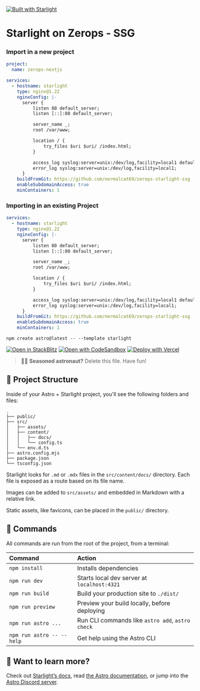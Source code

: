 [![Built with Starlight](https://astro.badg.es/v2/built-with-starlight/tiny.svg)](https://starlight.astro.build)

# Starlight on Zerops - SSG

### Import in a new project

```yaml
project:
  name: zerops-nextjs

services:
  - hostname: starlight
    type: nginx@1.22
    nginxConfig: |-
      server {
          listen 80 default_server;
          listen [::]:80 default_server;

          server_name _;
          root /var/www;

          location / {
              try_files $uri $uri/ /index.html;
          }

          access_log syslog:server=unix:/dev/log,facility=local1 default_short;
          error_log syslog:server=unix:/dev/log,facility=local1;
      }
    buildFromGit: https://github.com/nermalcat69/zerops-starlight-ssg
    enableSubdomainAccess: true
    minContainers: 1
```

### Importing in an existing Project

```yaml
services:
  - hostname: starlight
    type: nginx@1.22
    nginxConfig: |-
      server {
          listen 80 default_server;
          listen [::]:80 default_server;

          server_name _;
          root /var/www;

          location / {
              try_files $uri $uri/ /index.html;
          }

          access_log syslog:server=unix:/dev/log,facility=local1 default_short;
          error_log syslog:server=unix:/dev/log,facility=local1;
      }
    buildFromGit: https://github.com/nermalcat69/zerops-starlight-ssg
    enableSubdomainAccess: true
    minContainers: 1
```

```
npm create astro@latest -- --template starlight
```

[![Open in StackBlitz](https://developer.stackblitz.com/img/open_in_stackblitz.svg)](https://stackblitz.com/github/withastro/starlight/tree/main/examples/basics)
[![Open with CodeSandbox](https://assets.codesandbox.io/github/button-edit-lime.svg)](https://codesandbox.io/p/sandbox/github/withastro/starlight/tree/main/examples/basics)
[![Deploy with Vercel](https://vercel.com/button)](https://vercel.com/new/clone?repository-url=https%3A%2F%2Fgithub.com%2Fwithastro%2Fstarlight%2Ftree%2Fmain%2Fexamples%2Fbasics&project-name=my-starlight-docs&repository-name=my-starlight-docs)

> 🧑‍🚀 **Seasoned astronaut?** Delete this file. Have fun!

## 🚀 Project Structure

Inside of your Astro + Starlight project, you'll see the following folders and files:

```
.
├── public/
├── src/
│   ├── assets/
│   ├── content/
│   │   ├── docs/
│   │   └── config.ts
│   └── env.d.ts
├── astro.config.mjs
├── package.json
└── tsconfig.json
```

Starlight looks for `.md` or `.mdx` files in the `src/content/docs/` directory. Each file is exposed as a route based on its file name.

Images can be added to `src/assets/` and embedded in Markdown with a relative link.

Static assets, like favicons, can be placed in the `public/` directory.

## 🧞 Commands

All commands are run from the root of the project, from a terminal:

| Command                   | Action                                           |
| :------------------------ | :----------------------------------------------- |
| `npm install`             | Installs dependencies                            |
| `npm run dev`             | Starts local dev server at `localhost:4321`      |
| `npm run build`           | Build your production site to `./dist/`          |
| `npm run preview`         | Preview your build locally, before deploying     |
| `npm run astro ...`       | Run CLI commands like `astro add`, `astro check` |
| `npm run astro -- --help` | Get help using the Astro CLI                     |

## 👀 Want to learn more?

Check out [Starlight’s docs](https://starlight.astro.build/), read [the Astro documentation](https://docs.astro.build), or jump into the [Astro Discord server](https://astro.build/chat).
